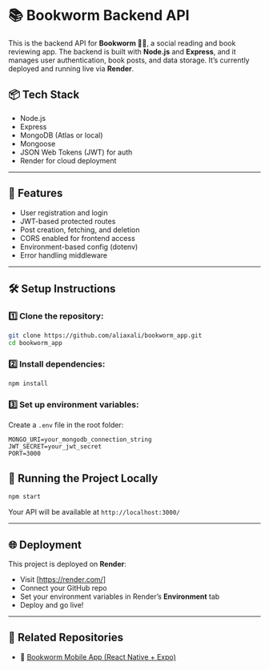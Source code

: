 
# 📚 Bookworm Backend API

This is the backend API for **Bookworm 📖🐛**, a social reading and book reviewing app. The backend is built with **Node.js** and **Express**, and it manages user authentication, book posts, and data storage. It’s currently deployed and running live via **Render**.


## 📦 Tech Stack

- Node.js
- Express
- MongoDB (Atlas or local)
- Mongoose
- JSON Web Tokens (JWT) for auth
- Render for cloud deployment

---

## 📑 Features

- User registration and login
- JWT-based protected routes
- Post creation, fetching, and deletion
- CORS enabled for frontend access
- Environment-based config (dotenv)
- Error handling middleware

---

## 🛠️ Setup Instructions


### 1️⃣ Clone the repository:

```bash
git clone https://github.com/aliaxali/bookworm_app.git
cd bookworm_app
```

### 2️⃣ Install dependencies:

```bash
npm install
```

### 3️⃣ Set up environment variables:

Create a `.env` file in the root folder:

```
MONGO_URI=your_mongodb_connection_string
JWT_SECRET=your_jwt_secret
PORT=3000
```

## 📡 Running the Project Locally

```bash
npm start
```

Your API will be available at `http://localhost:3000/`

---

## 🌐 Deployment

This project is deployed on **Render**:
- Visit [https://render.com/]
- Connect your GitHub repo
- Set your environment variables in Render’s **Environment** tab
- Deploy and go live!

---

## 📱 Related Repositories

- 📱 [Bookworm Mobile App (React Native + Expo)](https://github.com/aliaxali/bookworm-frontend)


